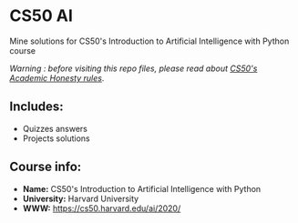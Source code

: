 # CS50 AI 
Mine solutions for CS50's Introduction to Artificial Intelligence with Python course

*Warning : before visiting this repo files, please read about [CS50's Academic Honesty rules](https://cs50.harvard.edu/college/2021/fall/syllabus/#academic-honesty)*.

## Includes:
* Quizzes answers
* Projects solutions

## Course info:
* __Name:__ CS50's Introduction to Artificial Intelligence with Python
* __University:__ Harvard University
* __WWW:__ https://cs50.harvard.edu/ai/2020/
